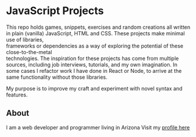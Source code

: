 # JavaScript Projects #
This repo holds games, snippets, exercises and random creations all written
in plain (vanilla) JavaScript, HTML and CSS. These projects make minimal use of libraries,   
frameworks or dependencies as a way of exploring the potential of these close-to-the-metal   
technologies. The inspiration for these projects has come from multiple sources, including job interviews,
tutorials, and my own imagination. In some cases I refactor work I have done in React or Node,
to arrive at the same functionality without those libraries.
  
My purpose is to improve my craft and experiment
with novel syntax and features.

## About ##
I am a web developer and programmer living in Arizona
Visit my [profile here](https://www.joaquinfox.dev)

